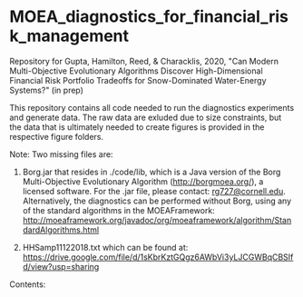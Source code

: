 # MOEA_diagnostics_for_financial_risk_management
Repository for Gupta, Hamilton, Reed, &amp; Characklis, 2020, "Can Modern Multi-Objective Evolutionary Algorithms Discover High-Dimensional Financial Risk Portfolio Tradeoffs for Snow-Dominated Water-Energy Systems?" (in prep)

This repository contains all code needed to run the diagnostics experiments and generate data. The raw data are exluded due to size constraints, but the data that is ultimately needed to create figures is provided in the respective figure folders.

Note: Two missing files are:

1) Borg.jar that resides in ./code/lib, which is a Java version of the Borg Multi-Objective Evolutionary Algorithm (http://borgmoea.org/), a licensed software. For the .jar file, please contact: rg727@cornell.edu. Alternatively, the diagnostics can be performed without Borg, using any of the standard algorithms in the MOEAFramework: http://moeaframework.org/javadoc/org/moeaframework/algorithm/StandardAlgorithms.html 

2) HHSamp11122018.txt which can be found at: https://drive.google.com/file/d/1sKbrKztGQgz6AWbVi3yLJCGWBqCBSIfd/view?usp=sharing

Contents: 
  
